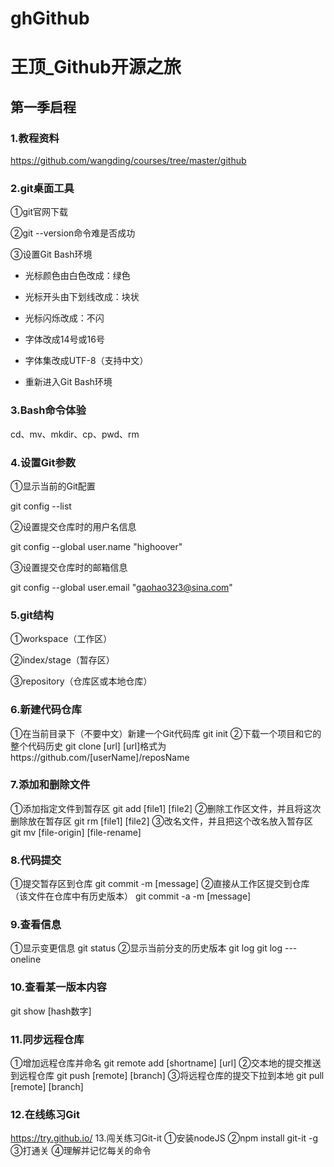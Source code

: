 # ghGithub

# 王顶_Github开源之旅

## 第一季启程

### 1.教程资料
https://github.com/wangding/courses/tree/master/github

### 2.git桌面工具
①git官网下载

②git --version命令难是否成功

③设置Git Bash环境

- 光标颜色由白色改成：绿色

- 光标开头由下划线改成：块状

- 光标闪烁改成：不闪

- 字体改成14号或16号

- 字体集改成UTF-8（支持中文）

- 重新进入Git Bash环境

### 3.Bash命令体验
cd、mv、mkdir、cp、pwd、rm

### 4.设置Git参数
①显示当前的Git配置

git config --list

②设置提交仓库时的用户名信息

git config --global user.name "highoover"

③设置提交仓库时的邮箱信息

git config --global user.email "gaohao323@sina.com"

### 5.git结构
①workspace（工作区）

②index/stage（暂存区）

③repository（仓库区或本地仓库）

### 6.新建代码仓库
①在当前目录下（不要中文）新建一个Git代码库
git init
②下载一个项目和它的整个代码历史
git clone [url]
[url]格式为https://github.com/[userName]/reposName
### 7.添加和删除文件
①添加指定文件到暂存区
git add [file1] [file2]
②删除工作区文件，并且将这次删除放在暂存区
git rm [file1] [file2]
③改名文件，并且把这个改名放入暂存区
git mv [file-origin] [file-rename]
### 8.代码提交
①提交暂存区到仓库
git commit -m [message]
②直接从工作区提交到仓库（该文件在仓库中有历史版本）
git commit -a -m [message]
### 9.查看信息
①显示变更信息
git status
②显示当前分支的历史版本
git log
git log ---oneline
### 10.查看某一版本内容
git show [hash数字]
### 11.同步远程仓库
①增加远程仓库并命名
git remote add [shortname] [url]
②交本地的提交推送到远程仓库
git push [remote] [branch]
③将远程仓库的提交下拉到本地
git pull [remote] [branch]
### 12.在线练习Git
https://try.github.io/
13.闯关练习Git-it
①安装nodeJS
②npm install git-it -g
③打通关
④理解并记忆每关的命令
